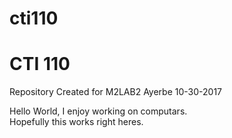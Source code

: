 # cti110
# CTI 110 
Repository Created for M2LAB2
Ayerbe
10-30-2017
<!DocType html>
<html>
<body>
	<p>Hello World, I enjoy working on computars.<br>
	Hopefully this works right heres.</p>
</body>
</html>
